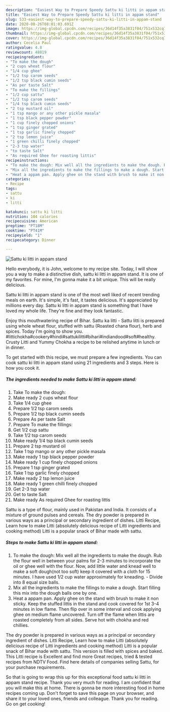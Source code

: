 ```yaml
---
description: "Easiest Way to Prepare Speedy Sattu ki litti in appam stand"
title: "Easiest Way to Prepare Speedy Sattu ki litti in appam stand"
slug: 533-easiest-way-to-prepare-speedy-sattu-ki-litti-in-appam-stand
date: 2020-08-26T08:01:03.691Z
image: https://img-global.cpcdn.com/recipes/36d14f35a3831f04/751x532cq70/sattu-ki-litti-in-appam-stand-recipe-main-photo.jpg
thumbnail: https://img-global.cpcdn.com/recipes/36d14f35a3831f04/751x532cq70/sattu-ki-litti-in-appam-stand-recipe-main-photo.jpg
cover: https://img-global.cpcdn.com/recipes/36d14f35a3831f04/751x532cq70/sattu-ki-litti-in-appam-stand-recipe-main-photo.jpg
author: Cecelia Paul
ratingvalue: 4.8
reviewcount: 48819
recipeingredient:
- "To make the dough"
- "2 cups wheat flour"
- "1/4 cup ghee"
- "1/2 tsp carom seeds"
- "1/2 tsp black cumin seeds"
- "As per taste Salt"
- "To make the fillings"
- "1/2 cup sattu"
- "1/2 tsp carom seeds"
- "1/4 tsp black cumin seeds"
- "2 tsp mustard oil"
- "1 tsp mango or any other pickle masala"
- "1 tsp black pepper powder"
- "1 cup finely chopped onions"
- "1 tsp ginger grated"
- "1 tsp garlic finely chopped"
- "2 tsp lemon juice"
- "1 green chilli finely chopped"
- "2-3 tsp water"
- "to taste Salt"
- "As required Ghee for roasting littis"
recipeinstructions:
- "To make the dough: Mix well all the ingredients to make the dough. Rub the flour well in between your palms for 2-3 minutes to incorporate the oil or ghee well with the flour. Now, add little water and knead well to make a soft dough(not too soft) keep it covered with a cloth for 15 minutes. I have used 1/2 cup water approximately for kneading. Divide into 8 equal size balls."
- "Mix all the ingredients to make the fillings to make a dough. Start filling this mix into the dough balls one by one."
- "Heat a appam pan. Apply ghee on the stand with brush to make it non sticky. Keep the stuffed littis in the stand and cook covered for 1st 3-4 minutes in low flame. Then flip over in some interval and cook applying ghee on medium flame uncovered. Turn off the flame when littis are roasted completely from all sides. Serve hot with chokha and red chillies."
categories:
- Recipe
tags:
- sattu
- ki
- litti

katakunci: sattu ki litti 
nutrition: 104 calories
recipecuisine: American
preptime: "PT18M"
cooktime: "PT41M"
recipeyield: "1"
recipecategory: Dinner

---
```



![Sattu ki litti in appam stand](https://img-global.cpcdn.com/recipes/36d14f35a3831f04/751x532cq70/sattu-ki-litti-in-appam-stand-recipe-main-photo.jpg)

Hello everybody, it is John, welcome to my recipe site. Today, I will show you a way to make a distinctive dish, sattu ki litti in appam stand. It is one of my favorites. For mine, I'm gonna make it a bit unique. This will be really delicious.

Sattu ki litti in appam stand is one of the most well liked of recent trending meals on earth. It's simple, it's fast, it tastes delicious. It's appreciated by millions every day. Sattu ki litti in appam stand is something that I have loved my whole life. They're fine and they look fantastic.

Enjoy this mouthwatering recipe of Bihar. Sattu ka litti - Sattu litti is prepared using whole wheat flour, stuffed with sattu (Roasted chana flour), herb and spices. Today I&#39;m going to show you. #littichokha#cookery#hindi#sattukilitti#bihari#indiandood#soft#healthy. Crusty Litti and Yummy Chokha a recipe to be relished anytime in lunch or in dinner.


To get started with this recipe, we must prepare a few ingredients. You can cook sattu ki litti in appam stand using 21 ingredients and 3 steps. Here is how you cook it.

<!--inarticleads1-->

##### The ingredients needed to make Sattu ki litti in appam stand:

1. Take To make the dough:
1. Make ready 2 cups wheat flour
1. Take 1/4 cup ghee
1. Prepare 1/2 tsp carom seeds
1. Prepare 1/2 tsp black cumin seeds
1. Prepare As per taste Salt
1. Prepare To make the fillings:
1. Get 1/2 cup sattu
1. Take 1/2 tsp carom seeds
1. Make ready 1/4 tsp black cumin seeds
1. Prepare 2 tsp mustard oil
1. Take 1 tsp mango or any other pickle masala
1. Make ready 1 tsp black pepper powder
1. Make ready 1 cup finely chopped onions
1. Prepare 1 tsp ginger grated
1. Take 1 tsp garlic finely chopped
1. Make ready 2 tsp lemon juice
1. Make ready 1 green chilli finely chopped
1. Get 2-3 tsp water
1. Get to taste Salt
1. Make ready As required Ghee for roasting littis


Sattu is a type of flour, mainly used in Pakistan and India. It consists of a mixture of ground pulses and cereals. The dry powder is prepared in various ways as a principal or secondary ingredient of dishes. Litti Recipe, Learn how to make Litti (absolutely delicious recipe of Litti ingredients and cooking method) Litti is a popular snack of Bihar made with sattu. 

<!--inarticleads2-->

##### Steps to make Sattu ki litti in appam stand:

1. To make the dough: Mix well all the ingredients to make the dough. Rub the flour well in between your palms for 2-3 minutes to incorporate the oil or ghee well with the flour. Now, add little water and knead well to make a soft dough(not too soft) keep it covered with a cloth for 15 minutes. I have used 1/2 cup water approximately for kneading. - Divide into 8 equal size balls.
1. Mix all the ingredients to make the fillings to make a dough. Start filling this mix into the dough balls one by one.
1. Heat a appam pan. Apply ghee on the stand with brush to make it non sticky. Keep the stuffed littis in the stand and cook covered for 1st 3-4 minutes in low flame. Then flip over in some interval and cook applying ghee on medium flame uncovered. Turn off the flame when littis are roasted completely from all sides. Serve hot with chokha and red chillies.


The dry powder is prepared in various ways as a principal or secondary ingredient of dishes. Litti Recipe, Learn how to make Litti (absolutely delicious recipe of Litti ingredients and cooking method) Litti is a popular snack of Bihar made with sattu. This version is filled with spices and baked. This Litti recipe is Excellent and find more Great recipes, tried &amp; tested recipes from NDTV Food. Find here details of companies selling Sattu, for your purchase requirements. 

So that is going to wrap this up for this exceptional food sattu ki litti in appam stand recipe. Thank you very much for reading. I am confident that you will make this at home. There is gonna be more interesting food in home recipes coming up. Don't forget to save this page on your browser, and share it to your loved ones, friends and colleague. Thank you for reading. Go on get cooking!
